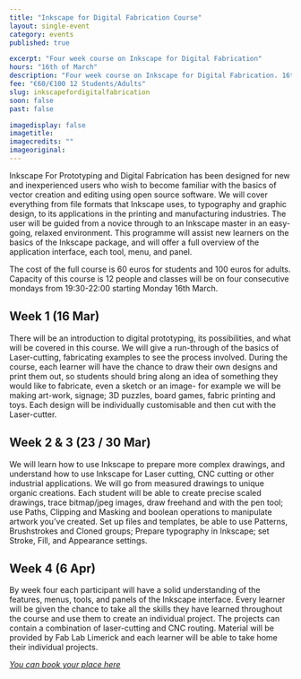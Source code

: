 ```yaml
---
title: "Inkscape for Digital Fabrication Course"
layout: single-event
category: events
published: true

excerpt: "Four week course on Inkscape for Digital Fabrication"
hours: "16th of March"
description: "Four week course on Inkscape for Digital Fabrication. 16th of March"
fee: "€60/€100 12 Students/Adults"
slug: inkscapefordigitalfabrication
soon: false
past: false

imagedisplay: false
imagetitle:
imagecredits: ""
imageoriginal:
---
```


Inkscape For Prototyping and Digital Fabrication has been designed for new and inexperienced users who wish to become familiar with the basics of vector creation and editing using open source software. We will cover everything from file formats that Inkscape uses, to typography and graphic design, to its applications in the printing and manufacturing industries. The user will be guided from a novice through to an Inkscape master in an easy-going, relaxed environment. This programme will assist new learners on the basics of the Inkscape package, and will offer a full overview of the application interface, each tool, menu, and panel.

The cost of the full course is 60 euros for students and 100 euros for adults. Capacity of this course is 12 people and classes will be on four consecutive mondays from 19:30-22:00 starting Monday 16th March.

## Week 1 (16 Mar)

There will be an introduction to digital prototyping, its possibilities, and what will be covered in this course. We will give a run-through of the basics of Laser-cutting, fabricating examples to see the process involved. During the course, each learner will have the chance to draw their own designs and print them out, so students should bring along an idea of something they would like to fabricate, even a sketch or an image- for example we will be making art-work, signage; 3D puzzles, board games, fabric printing and toys. Each design will be individually customisable and then cut with the Laser-cutter.

## Week 2 & 3 (23 / 30 Mar)

We will learn how to use Inkscape to prepare more complex drawings, and understand how to use Inkscape for Laser cutting, CNC cutting or other industrial applications. We will go from measured drawings to unique organic creations. Each student will be able to create precise scaled drawings, trace bitmap/jpeg images, draw freehand and with the pen tool; use Paths, Clipping and Masking and boolean operations to manipulate artwork you’ve created. Set up files and templates, be able to use Patterns, Brushstrokes and Cloned groups; Prepare typography in Inkscape; set Stroke, Fill, and Appearance settings.

## Week 4 (6 Apr)

By week four each participant will have a solid understanding of the features, menus, tools, and panels of the Inkscape interface. Every learner will be given the chance to take all the skills they have learned throughout the course and use them to create an individual project. The projects can contain a combination of laser-cutting and CNC routing. Material will be provided by Fab Lab Limerick and each learner will be able to take home their individual projects.

*[You can book your place here](http://fablablimerick.ticketleap.com/inkscape-for-digital-fabrication/)*
